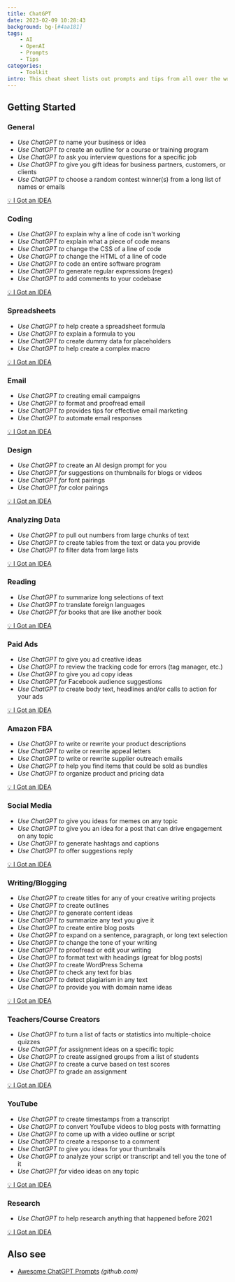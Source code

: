 ```yaml
---
title: ChatGPT
date: 2023-02-09 10:28:43
background: bg-[#4aa181]
tags:
    - AI
    - OpenAI
    - Prompts
    - Tips
categories:
    - Toolkit
intro: This cheat sheet lists out prompts and tips from all over the world on how to use ChatGPT effectively
---
```


Getting Started
---------------



### General
- _Use ChatGPT to_ name your business or idea
- _Use ChatGPT to_ create an outline for a course or training program
- _Use ChatGPT to_ ask you interview questions for a specific job
- _Use ChatGPT to_ give you gift ideas for business partners, customers, or clients
- _Use ChatGPT to_ choose a random contest winner(s) from a long list of names or emails

[💡 I Got an IDEA](https://github.com/Fechin/reference/blob/main/source/_posts/chatgpt.md)




### Coding
- _Use ChatGPT to_ explain why a line of code isn't working
- _Use ChatGPT to_ explain what a piece of code means
- _Use ChatGPT to_ change the CSS of a line of code
- _Use ChatGPT to_ change the HTML of a line of code
- _Use ChatGPT to_ code an entire software program
- _Use ChatGPT to_ generate regular expressions (regex)
- _Use ChatGPT to_ add comments to your codebase

[💡 I Got an IDEA](https://github.com/Fechin/reference/blob/main/source/_posts/chatgpt.md)





### Spreadsheets
- _Use ChatGPT to_ help create a spreadsheet formula
- _Use ChatGPT to_ explain a formula to you
- _Use ChatGPT to_ create dummy data for placeholders
- _Use ChatGPT to_ help create a complex macro

[💡 I Got an IDEA](https://github.com/Fechin/reference/blob/main/source/_posts/chatgpt.md)




### Email
- _Use ChatGPT to_ creating email campaigns
- _Use ChatGPT to_ format and proofread email
- _Use ChatGPT to_ provides tips for effective email marketing
- _Use ChatGPT to_ automate email responses

[💡 I Got an IDEA](https://github.com/Fechin/reference/blob/main/source/_posts/chatgpt.md)




### Design
- _Use ChatGPT to_ create an AI design prompt for you
- _Use ChatGPT for_ suggestions on thumbnails for blogs or videos
- _Use ChatGPT for_ font pairings
- _Use ChatGPT for_ color pairings
 
[💡 I Got an IDEA](https://github.com/Fechin/reference/blob/main/source/_posts/chatgpt.md)



### Analyzing Data
- _Use ChatGPT to_ pull out numbers from large chunks of text
- _Use ChatGPT to_ create tables from the text or data you provide
- _Use ChatGPT to_ filter data from large lists

[💡 I Got an IDEA](https://github.com/Fechin/reference/blob/main/source/_posts/chatgpt.md)




### Reading
- _Use ChatGPT to_ summarize long selections of text
- _Use ChatGPT to_ translate foreign languages
- _Use ChatGPT for_ books that are like another book

[💡 I Got an IDEA](https://github.com/Fechin/reference/blob/main/source/_posts/chatgpt.md)



### Paid Ads
- _Use ChatGPT to_ give you ad creative ideas
- _Use ChatGPT to_ review the tracking code for errors (tag manager, etc.)
- _Use ChatGPT to_ give you ad copy ideas
- _Use ChatGPT for_ Facebook audience suggestions
- _Use ChatGPT to_ create body text, headlines and/or calls to action for your ads

[💡 I Got an IDEA](https://github.com/Fechin/reference/blob/main/source/_posts/chatgpt.md)




### Amazon FBA
- _Use ChatGPT to_ write or rewrite your product descriptions
- _Use ChatGPT to_ write or rewrite appeal letters
- _Use ChatGPT to_ write or rewrite supplier outreach emails
- _Use ChatGPT to_ help you find items that could be sold as bundles
- _Use ChatGPT to_ organize product and pricing data

[💡 I Got an IDEA](https://github.com/Fechin/reference/blob/main/source/_posts/chatgpt.md)





### Social Media
- _Use ChatGPT to_ give you ideas for memes on any topic
- _Use ChatGPT to_ give you an idea for a post that can drive engagement on any topic
- _Use ChatGPT to_ generate hashtags and captions
- _Use ChatGPT to_ offer suggestions reply 

[💡 I Got an IDEA](https://github.com/Fechin/reference/blob/main/source/_posts/chatgpt.md)




### Writing/Blogging
- _Use ChatGPT to_ create titles for any of your creative writing projects
- _Use ChatGPT to_ create outlines
- _Use ChatGPT to_ generate content ideas
- _Use ChatGPT to_ summarize any text you give it
- _Use ChatGPT to_ create entire blog posts
- _Use ChatGPT to_ expand on a sentence, paragraph, or long text selection
- _Use ChatGPT to_ change the tone of your writing
- _Use ChatGPT to_ proofread or edit your writing
- _Use ChatGPT to_ format text with headings (great for blog posts)
- _Use ChatGPT to_ create WordPress Schema
- _Use ChatGPT to_ check any text for bias
- _Use ChatGPT to_ detect plagiarism in any text
- _Use ChatGPT to_ provide you with domain name ideas

[💡 I Got an IDEA](https://github.com/Fechin/reference/blob/main/source/_posts/chatgpt.md)



### Teachers/Course Creators
- _Use ChatGPT to_ turn a list of facts or statistics into multiple-choice quizzes
- _Use ChatGPT for_ assignment ideas on a specific topic
- _Use ChatGPT to_ create assigned groups from a list of students
- _Use ChatGPT to_ create a curve based on test scores
- _Use ChatGPT to_ grade an assignment

[💡 I Got an IDEA](https://github.com/Fechin/reference/blob/main/source/_posts/chatgpt.md)





### YouTube
- _Use ChatGPT to_ create timestamps from a transcript
- _Use ChatGPT to_ convert YouTube videos to blog posts with formatting
- _Use ChatGPT to_ come up with a video outline or script
- _Use ChatGPT to_ create a response to a comment
- _Use ChatGPT to_ give you ideas for your thumbnails
- _Use ChatGPT to_ analyze your script or transcript and tell you the tone of it
- _Use ChatGPT for_ video ideas on any topic

[💡 I Got an IDEA](https://github.com/Fechin/reference/blob/main/source/_posts/chatgpt.md)




### Research
- _Use ChatGPT to_ help research anything that happened before 2021

[💡 I Got an IDEA](https://github.com/Fechin/reference/blob/main/source/_posts/chatgpt.md)







Also see
--------

- [Awesome ChatGPT Prompts](https://github.com/f/awesome-chatgpt-prompts) _(github.com)_